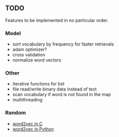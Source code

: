 ## TODO

Features to be implemented in no particular order.

### Model

* sort vocabulary by frequency for faster retrievals
* adam optimizer?
* cross validation
* normalize word vectors

### Other

* iterative functions for bst
* file read/write binary data instead of text
* scan vocabulary if word is not found in the map
* multithreading

### Random

* [word2vec in C](https://github.com/chrisjmccormick/word2vec_commented/blob/master/word2vec.c)
* [word2vec in Python](https://github.com/deborausujono/word2vecpy/blob/master/word2vec.py)
